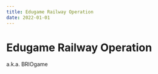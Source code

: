 ```yaml
---
title: Edugame Railway Operation
date: 2022-01-01
---
```


# Edugame Railway Operation

a.k.a. BRIOgame